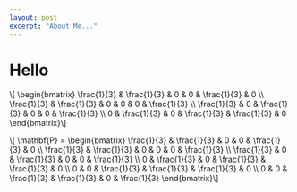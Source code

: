 ```yaml
---
layout: post
excerpt: "About Me..."
---
```


# Hello

\\[
\begin{bmatrix} 
\frac{1}{3} & \frac{1}{3} & 0 & 0 & \frac{1}{3} & 0 \\\\ 
\frac{1}{3} & \frac{1}{3} & 0 & 0 & 0 & \frac{1}{3} \\\\ 
\frac{1}{3} & 0 & \frac{1}{3} & 0 & 0 & \frac{1}{3} \\\\
0 & \frac{1}{3} & 0 & \frac{1}{3} & \frac{1}{3} & 0
\end{bmatrix}\\]

\\[ \mathbf{P} = 
\begin{bmatrix}
\frac{1}{3} & \frac{1}{3} & 0 & 0 & \frac{1}{3} & 0 \\\\
\frac{1}{3} & \frac{1}{3} & 0 & 0 & 0 & \frac{1}{3} \\\\
\frac{1}{3} & 0 & \frac{1}{3} & 0 & 0 & \frac{1}{3} \\\\
0 & \frac{1}{3} & 0 & \frac{1}{3} & \frac{1}{3} & 0 \\\\
0 & 0 & \frac{1}{3} & \frac{1}{3} & \frac{1}{3} & 0 \\\\
0 & 0 & \frac{1}{3} & \frac{1}{3} & 0 & \frac{1}{3}
\end{bmatrix}\\]